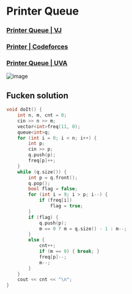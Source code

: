 # Printer Queue
### [Printer Queue | VJ](https://vjudge.net/problem/UVA-12100)
### [Printer | Codeforces](https://codeforces.com/group/T3p02rhrmb/contest/339641/problem/I)
### [Printer Queue | UVA](https://onlinejudge.org/index.php?option=com_onlinejudge&Itemid=8&page=show_problem&problem=3252)

![image](https://github.com/Abdelrhman-Sayed70/Competitive_Programming/assets/99830416/c167a094-d91e-4d4a-9e33-f5bfdfeb7fd4)

## Fucken solution
```cpp
void doIt() {
    int n, m, cnt = 0; 
    cin >> n >> m; 
    vector<int>freq(11, 0);
    queue<int>q;
    for (int i = 0; i < n; i++) {
        int p;
        cin >> p;
        q.push(p);
        freq[p]++;
    }
    while (q.size()) {
        int p = q.front();
        q.pop();
        bool flag = false;
        for (int i = 9; i > p; i--) {
            if (freq[i])
                flag = true;
        }
        if (flag) {
            q.push(p);
            m == 0 ? m = q.size() - 1 : m--;
        }
        else {
            cnt++;
            if (m == 0) { break; }
            freq[p]--;
            m--;
        }
    }
    cout << cnt << "\n";
} 
```
